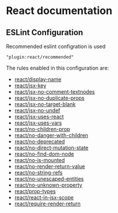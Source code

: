 # React documentation

## ESLint Configuration

Recommended eslint configration is used

```
"plugin:react/recommended"
```

The rules enabled in this configuration are:

- [react/display-name](https://github.com/yannickcr/eslint-plugin-react/blob/HEAD/docs/rules/display-name.md)
- [react/jsx-key](https://github.com/yannickcr/eslint-plugin-react/blob/HEAD/docs/rules/jsx-key.md)
- [react/jsx-no-comment-textnodes](https://github.com/yannickcr/eslint-plugin-react/blob/HEAD/docs/rules/jsx-no-comment-textnodes.md)
- [react/jsx-no-duplicate-props](https://github.com/yannickcr/eslint-plugin-react/blob/HEAD/docs/rules/jsx-no-duplicate-props.md)
- [react/jsx-no-target-blank](https://github.com/yannickcr/eslint-plugin-react/blob/HEAD/docs/rules/jsx-no-target-blank.md)
- [react/jsx-no-undef](https://github.com/yannickcr/eslint-plugin-react/blob/HEAD/docs/rules/jsx-no-undef.md)
- [react/jsx-uses-react](https://github.com/yannickcr/eslint-plugin-react/blob/HEAD/docs/rules/jsx-uses-react.md)
- [react/jsx-uses-vars](https://github.com/yannickcr/eslint-plugin-react/blob/HEAD/docs/rules/jsx-uses-vars.md)
- [react/no-children-prop](https://github.com/yannickcr/eslint-plugin-react/blob/HEAD/docs/rules/no-children-prop.md)
- [react/no-danger-with-children](https://github.com/yannickcr/eslint-plugin-react/blob/HEAD/docs/rules/no-danger-with-children.md)
- [react/no-deprecated](https://github.com/yannickcr/eslint-plugin-react/blob/HEAD/docs/rules/no-deprecated.md)
- [react/no-direct-mutation-state](https://github.com/yannickcr/eslint-plugin-react/blob/HEAD/docs/rules/no-direct-mutation-state.md)
- [react/no-find-dom-node](https://github.com/yannickcr/eslint-plugin-react/blob/HEAD/docs/rules/no-find-dom-node.md)
- [react/no-is-mounted](https://github.com/yannickcr/eslint-plugin-react/blob/HEAD/docs/rules/no-is-mounted.md)
- [react/no-render-return-value](https://github.com/yannickcr/eslint-plugin-react/blob/HEAD/docs/rules/no-render-return-value.md)
- [react/no-string-refs](https://github.com/yannickcr/eslint-plugin-react/blob/HEAD/docs/rules/no-string-refs.md)
- [react/no-unescaped-entities](https://github.com/yannickcr/eslint-plugin-react/blob/HEAD/docs/rules/no-unescaped-entities.md)
- [react/no-unknown-property](https://github.com/yannickcr/eslint-plugin-react/blob/HEAD/docs/rules/no-unknown-property.md)
- [react/prop-types](https://github.com/yannickcr/eslint-plugin-react/blob/HEAD/docs/rules/prop-types.md)
- [react/react-in-jsx-scope](https://github.com/yannickcr/eslint-plugin-react/blob/HEAD/docs/rules/react-in-jsx-scope.md)
- [react/require-render-return](https://github.com/yannickcr/eslint-plugin-react/blob/HEAD/docs/rules/require-render-return.md)
